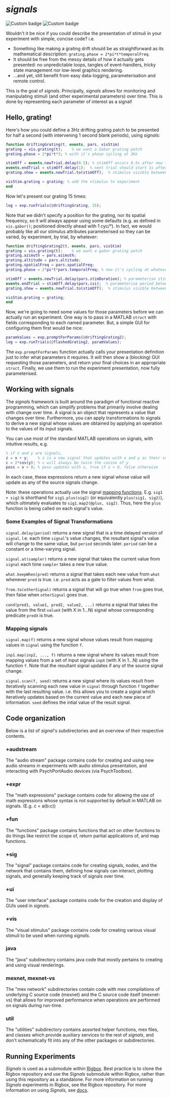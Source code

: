 # *signals*
![Custom badge](https://img.shields.io/endpoint.svg?url=https%3A%2F%2Fgladius.serveo.net%2Fcoverage%2Fsignals%2Fdev)
![Custom badge](https://img.shields.io/endpoint.svg?url=https%3A%2F%2Fgladius.serveo.net%2Fstatus%2Fsignals%2Fdev)

Wouldn't it be nice if you could describe the presentation of stimuli in your experiment with simple, concise code? i.e.

* Something like making a grating drift should be as straightforward as its mathematical description: `grating.phase = 2*pi*t*temporalFreq`.
* It should be free from the messy details of how it actually gets presented: no unpredictable loops, tangles of event-handlers, tricky state management nor low-level graphics rendering.
* ...and yet, still benefit from easy data-logging, parameterisation and remote control.

This is the goal of *signals*. Principally, *signals* allows for monitoring and 
manipulating stimuli (and other experimental parameters) over time. This is done by representing each parameter of interest as a signal!

## Hello, grating!

Here's how you could define a 3Hz drifting grating patch to be presented for half a second (with intervening 1 second blank periods), using *signals*:

```matlab
function driftingGrating(t, events, pars, visStim)
grating = vis.grating(t);    % we want a Gabor grating patch
grating.phase = 2*pi*t*3; % with it's phase cycling at 3Hz

stimOff = events.newTrial.delay(0.5); % stimOff occurs 0.5s after new trial starts
events.endTrial = stimOff.delay(1);  % next trial should start 1s after stimOff
grating.show = events.newTrial.to(stimOff);  % stimulus visible between trial onset & stimOff

visStim.grating = grating; % add the stimulus to experiment
end
```

Now let's present our grating 15 times:

```matlab
log = exp.runTrials(@driftingGrating, 15);
```

Note that we didn't specify a position for the grating, nor its spatial frequency, so it will always appear using some defaults (e.g. as defined in `vis.gabor()`; positioned directly ahead with 1 cyc/&deg;). In fact, we would probably like all our stimulus attributes parameterised so they can be varied, by experiment, by trial, by whatever:

```matlab
function driftingGrating2(t, events, pars, visStim)
grating = vis.grating(t);    % we want a gabor grating patch
grating.azimuth = pars.azimuth;
grating.altitude = pars.altitude;
grating.spatialFreq = pars.spatialFreq;
grating.phase = 2*pi*t*pars.temporalFreq; % now it's cycling at whatever pars.temporalFreq is

stimOff = events.newTrial.delay(pars.stimDuration); % parameterise stimulus duration
events.endTrial = stimOff.delay(pars.isi);  % parameterise period between stimuli
grating.show = events.newTrial.to(stimOff);  % stimulus visible between trial onset & stimOff

visStim.grating = grating;
end
```

Now, we're going to need some values for those parameters before we can actually run an experiment. One way is to pass in a MATLAB `struct` with fields corresponding to each named parameter. But, a simple GUI for configuring them first would be nice:

```matlab
paramValues = exp.promptForParams(@driftingGrating2);
log = exp.runTrials(@flashedGrating2, paramValues);
```

The `exp.promptForParams` function actually calls your presentation definition just to infer what parameters it requires. It will then show a (blocking) GUI requesting those parameters, and return your final choices in an appropriate `struct`. Finally, we use them to run the experiment presentation, now fully parameterised.

## Working with signals

The *signals* framework is built around the paradigm of functional reactive programming, which can simplify problems that primarily involve dealing with change over time. A signal is an object that represents a value that changes over time. Furthermore, you can apply transformations to signals to derive a new signal whose values are obtained by applying an operation to the values of its input signals.

You can use most of the standard MATLAB operations on signals, with intuitive results, e.g.

```matlab
% if x and y are signals,
z = x + y;    % z is a new signal that updates with x and y as their sum
c = 2*cos(y); % c will always be twice the cosine of y
posx = x > 0; % posx updates with x, true if x > 0, false otherwise
```
In each case, these expressions return a new signal whose value will update as any of the source signals change.

Note: these operations actually use the signal [mapping functions](#mapping-signals). E.g. `sig1 + sig2` is shorthand for `sig1.plus(sig2)` (or equivalently `plus(sig1, sig2)`), which ultimately evaluates to `sig1.map2(@plus, sig2)`. Thus, here the `plus` function is being called on each signal's value.

### Some Examples of Signal Transformations

`signal.delay(period)` returns a new signal that is a time delayed version of `signal`. I.e. each time `signal`'s value changes, the resultant signal's value will change to the same value, but `period` seconds later. `period` can be a constant or a time-varying signal.

`signal.at(sampler)` returns a new signal that takes the current value from `signal` each time `sampler` takes a new true value.

`what.keepWhen(pred)` returns a signal that takes each new value from `what` whenever `pred` is true. i.e. `pred` acts as a gate to filter values from what.

`from.to(otherSignal)` returns a signal that will go true when `from` goes true, then false when `otherSignal` goes true.

`cond(pred1, value1, pred2, value2, ...)` returns a signal that takes the value from the first `valueX` (with X in 1...N) signal whose corresponding predicate `predX` is true.

### Mapping signals

`signal.map(f)` returns a new signal whose values result from mapping values in `signal` using the function `f`.

`inp1.map(inp2, ..., f)` returns a new signal where its values result from mapping values from a set of input signals `inpX` (with X in 1...N)  using the function `f`. Note that the resultant signal updates if any of the source signal change.

`signal.scan(f, seed)` returns a new signal where its values result from iteratively scanning each new value in `signal` through function `f` together with the last resulting value. i.e. this allows you to create a signal which iteratively updates based on the current value and each new piece of information. `seed` defines the intial value of the result signal.

## Code organization

Below is a list of *signal*'s subdirectories and an overview of their respective contents.

### +audstream

The "audio stream" package contains code for creating and using new audio streams in experiments with audio stimulus presentation, and interacting with PsychPortAudio devices (via PsychToolbox).

### +expr

The "math expressions" package contains code for allowing the use of math expressions whose syntax is not supported by default in MATLAB on signals.
(E.g. c = a(b:c))

### +fun

The "functions" package contains functions that act on other functions to do things like restrict the scope of, return partial applications of, and map functions. 

### +sig

The "signal" package contains code for creating signals, nodes, and the network that contains them, defining how signals can interact, plotting signals, and generally keeping track of signals over time.

### +ui

The "user interface" package contains code for the creation and display of GUIs used in *signals*.

### +vis 

The "visual stimulus" package contains code for creating various visual stimuli to be used when running *signals*.

### java

The "java" subdirectory contains java code that mostly pertains to creating and using visual renderings.

### mexnet, mexnet-vs

The "mex network" subdirectories contain code with mex compilations of underlying C source code (mexnet) and the C source code itself (mexnet-vs) that allows for improved performance when operations are performed on signals during run-time.

### util

The "utilities" subdirectory contains assorted helper functions, mex files, and classes which provide auxiliary services to the rest of *signals*, and don't schematically fit into any of the other packages or subdirectories.

## Running Experiments

*Signals* is used as a submodule within [Rigbox](https://github.com/cortex-lab/Rigbox). Best practice is to clone the Rigbox repository and use the *Signals* submodule within Rigbox, rather than using this repository as a standalone. For more information on running *Signals* experiments in Rigbox, see the Rigbox repository. For more information on using *Signals*, see [docs](https://github.com/cortex-lab/signals/tree/dev/docs).
